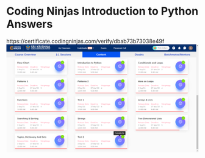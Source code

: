 # Coding Ninjas Introduction to Python Answers
<body>
  https://certificate.codingninjas.com/verify/dbab73b73038e49f
  <img src="https://github.com/arthikag/Coding-Ninjas-Introduction-to-Python-Answers/blob/main/Coding-Ninjas-Introduction-to-Python/Coding-Ninjas-Introduction-to-Python-Contents.png" href="https://github.com/arthikag/Coding-Ninjas-Introduction-to-Python-Answers/tree/main/Coding-Ninjas-Introduction-to-Python">
   
</body>
